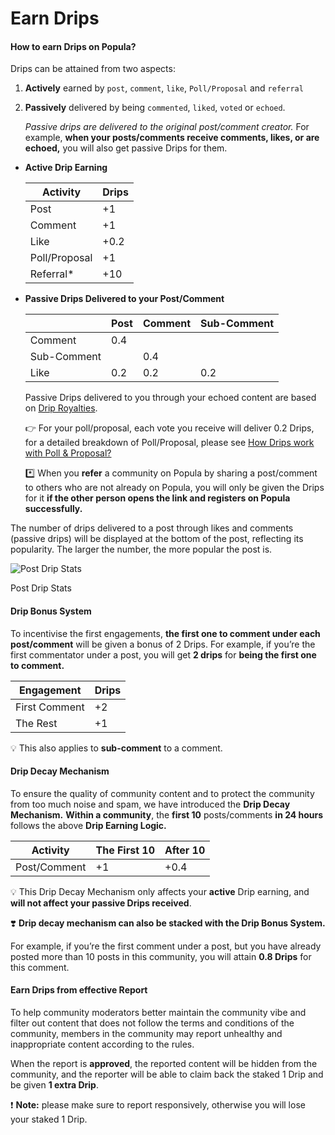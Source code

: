 # Earn Drips

#### How to earn Drips on Popula?

Drips can be attained from two aspects:

1. **Actively** earned by `post`, `comment`, `like`, `Poll/Proposal` and `referral`
2.  **Passively** delivered by being `commented`, `liked`, `voted` or `echoed`.

    _Passive drips are delivered to the original post/comment creator._ For example, **when your posts/comments receive comments, likes, or are echoed,** you will also get passive Drips for them.

*   **Active Drip Earning**

    | Activity      | Drips |
    | ------------- | ----- |
    | Post          | +1    |
    | Comment       | +1    |
    | Like          | +0.2  |
    | Poll/Proposal | +1    |
    | Referral\*    | +10   |
*   **Passive Drips Delivered to your Post/Comment**

    |             | Post | Comment | Sub-Comment |
    | ----------- | ---- | ------- | ----------- |
    | Comment     | 0.4  |         |             |
    | Sub-Comment |      | 0.4     |             |
    | Like        | 0.2  | 0.2     | 0.2         |

    Passive Drips delivered to you through your echoed content are based on [Drip Royalties](drip-royalties.md).

    &#x20;👉 For your poll/proposal, each vote you receive will deliver 0.2 Drips, for a detailed breakdown of Poll/Proposal, please see [How Drips work with Poll & Proposal?](how-drips-work-with-poll-and-proposal.md)



    \*️⃣ When you **refer** a community on Popula by sharing a post/comment to others who are not already on Popula, you will only be given the Drips for it **if the other person opens the link and registers on Popula successfully.**



The number of drips delivered to a post through likes and comments (passive drips) will be displayed at the bottom of the post, reflecting its popularity. The larger the number, the more popular the post is.

![Post Drip Stats](https://prod-files-secure.s3.us-west-2.amazonaws.com/dd5abf6f-f4a4-45f8-b5b8-5944df730a2b/4d824d6b-508b-4e26-9f57-94d3880838ce/Untitled.png)

Post Drip Stats

#### **Drip Bonus System**

To incentivise the first engagements, **the first one to comment under each post/comment** will be given a bonus of 2 Drips. For example, if you’re the first commentator under a post, you will get **2 drips** for **being the first one to comment.**

| Engagement    | Drips |
| ------------- | ----- |
| First Comment | +2    |
| The Rest      | +1    |

💡 This also applies to **sub-comment** to a comment.



#### **Drip Decay Mechanism**

To ensure the quality of community content and to protect the community from too much noise and spam, we have introduced the **Drip Decay Mechanism.** **Within a community**, the **first 10** posts/comments **in 24 hours** follows the above **Drip Earning Logic.**

| Activity     | The First 10 | After 10 |
| ------------ | ------------ | -------- |
| Post/Comment | +1           | +0.4     |

&#x20;💡 This Drip Decay Mechanism only affects your **active** Drip earning, and **will not affect your passive Drips received**.



❣️ **Drip decay mechanism can also be stacked with the Drip Bonus System.**

For example, if you’re the first comment under a post, but you have already posted more than 10 posts in this community, you will attain **0.8 Drips** for this comment.

#### Earn **Drips from effective Report**

To help community moderators better maintain the community vibe and filter out content that does not follow the terms and conditions of the community, members in the community may report unhealthy and inappropriate content according to the rules.

When the report is **approved**, the reported content will be hidden from the community, and the reporter will be able to claim back the staked 1 Drip and be given **1 extra Drip**.

❗ **Note:** please make sure to report responsively, otherwise you will lose your staked 1 Drip.
